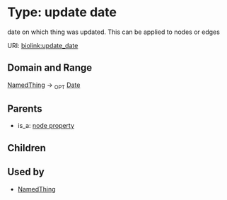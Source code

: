 
# Type: update date


date on which thing was updated. This can be applied to nodes or edges

URI: [biolink:update_date](https://w3id.org/biolink/vocab/update_date)


## Domain and Range

[NamedThing](NamedThing.md) ->  <sub>OPT</sub> [Date](type/Date.md)

## Parents

 *  is_a: [node property](node_property.md)

## Children


## Used by

 * [NamedThing](NamedThing.md)
